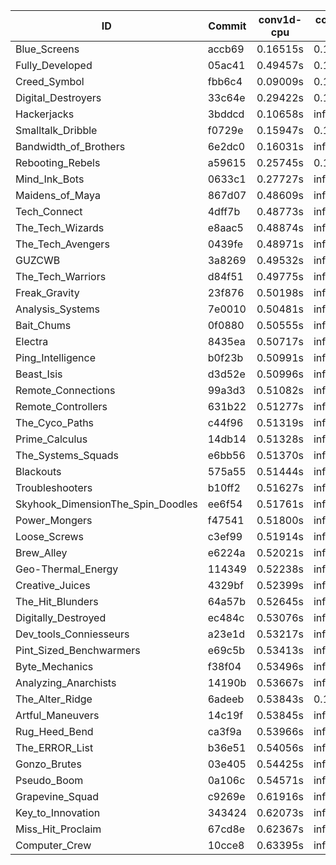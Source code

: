 |ID|Commit|conv1d-cpu|conv1d-gpu|DWSPConv2D-gpu|gemm-gpu|avg|
|-|-|-|-|-|-|-|
|Blue_Screens|accb69|0.16515s|0.13257s|3.07232s|2.03715s|1.35180s|
|Fully_Developed|05ac41|0.49457s|0.16154s|2.90575s|2.08528s|1.41179s|
|Creed_Symbol|fbb6c4|0.09009s|0.14135s|3.62911s|1.93183s|1.44809s|
|Digital_Destroyers|33c64e|0.29422s|0.15330s|4.30731s|2.66575s|1.85514s|
|Hackerjacks|3bddcd|0.10658s|infs|infs|4.66919s|infs|
|Smalltalk_Dribble|f0729e|0.15947s|0.14382s|infs|2.02823s|infs|
|Bandwidth_of_Brothers|6e2dc0|0.16031s|infs|infs|2.14861s|infs|
|Rebooting_Rebels|a59615|0.25745s|0.14805s|infs|2.63955s|infs|
|Mind_Ink_Bots|0633c1|0.27727s|infs|infs|4.59039s|infs|
|Maidens_of_Maya|867d07|0.48609s|infs|infs|4.35657s|infs|
|Tech_Connect|4dff7b|0.48773s|infs|infs|4.37924s|infs|
|The_Tech_Wizards|e8aac5|0.48874s|infs|infs|4.36509s|infs|
|The_Tech_Avengers|0439fe|0.48971s|infs|infs|4.41567s|infs|
|GUZCWB|3a8269|0.49532s|infs|infs|4.36301s|infs|
|The_Tech_Warriors|d84f51|0.49775s|infs|infs|4.42673s|infs|
|Freak_Gravity|23f876|0.50198s|infs|infs|4.60083s|infs|
|Analysis_Systems|7e0010|0.50481s|infs|infs|4.70861s|infs|
|Bait_Chums|0f0880|0.50555s|infs|infs|4.57957s|infs|
|Electra|8435ea|0.50717s|infs|infs|4.59986s|infs|
|Ping_Intelligence|b0f23b|0.50991s|infs|infs|4.58602s|infs|
|Beast_Isis|d3d52e|0.50996s|infs|infs|4.58228s|infs|
|Remote_Connections|99a3d3|0.51082s|infs|infs|4.61440s|infs|
|Remote_Controllers|631b22|0.51277s|infs|infs|4.60062s|infs|
|The_Cyco_Paths|c44f96|0.51319s|infs|infs|4.58488s|infs|
|Prime_Calculus|14db14|0.51328s|infs|infs|4.56485s|infs|
|The_Systems_Squads|e6bb56|0.51370s|infs|infs|4.60763s|infs|
|Blackouts|575a55|0.51444s|infs|infs|4.37930s|infs|
|Troubleshooters|b10ff2|0.51627s|infs|infs|4.45685s|infs|
|Skyhook_DimensionThe_Spin_Doodles|ee6f54|0.51761s|infs|infs|4.59969s|infs|
|Power_Mongers|f47541|0.51800s|infs|infs|4.57692s|infs|
|Loose_Screws|c3ef99|0.51914s|infs|infs|4.62075s|infs|
|Brew_Alley|e6224a|0.52021s|infs|infs|4.58431s|infs|
|Geo-Thermal_Energy|114349|0.52238s|infs|infs|4.57077s|infs|
|Creative_Juices|4329bf|0.52399s|infs|infs|4.59302s|infs|
|The_Hit_Blunders|64a57b|0.52645s|infs|infs|4.66831s|infs|
|Digitally_Destroyed|ec484c|0.53076s|infs|infs|4.60056s|infs|
|Dev_tools_Conniesseurs|a23e1d|0.53217s|infs|infs|4.60243s|infs|
|Pint_Sized_Benchwarmers|e69c5b|0.53413s|infs|infs|4.59127s|infs|
|Byte_Mechanics|f38f04|0.53496s|infs|infs|4.74984s|infs|
|Analyzing_Anarchists|14190b|0.53667s|infs|infs|4.57639s|infs|
|The_Alter_Ridge|6adeeb|0.53843s|0.17463s|infs|4.54340s|infs|
|Artful_Maneuvers|14c19f|0.53845s|infs|infs|4.67106s|infs|
|Rug_Heed_Bend|ca3f9a|0.53966s|infs|infs|4.68569s|infs|
|The_ERROR_List|b36e51|0.54056s|infs|infs|4.48628s|infs|
|Gonzo_Brutes|03e405|0.54425s|infs|infs|4.71937s|infs|
|Pseudo_Boom|0a106c|0.54571s|infs|infs|4.73832s|infs|
|Grapevine_Squad|c9269e|0.61916s|infs|infs|5.18694s|infs|
|Key_to_Innovation|343424|0.62073s|infs|infs|5.28010s|infs|
|Miss_Hit_Proclaim|67cd8e|0.62367s|infs|infs|5.11116s|infs|
|Computer_Crew|10cce8|0.63395s|infs|infs|5.17911s|infs|
